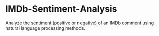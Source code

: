 # IMDb-Sentiment-Analysis

Analyze the sentiment (positive or negative) of an IMDb comment using natural language processing methods. 
